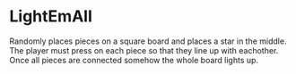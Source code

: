 # LightEmAll

Randomly places pieces on a square board and places a star in the middle. The player must press on each piece so that they line up with eachother. Once all pieces are connected somehow the whole board lights up. 
